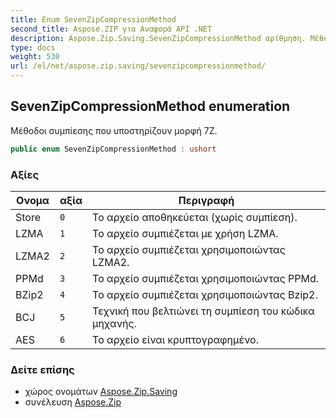 ```yaml
---
title: Enum SevenZipCompressionMethod
second_title: Aspose.ZIP για Αναφορά API .NET
description: Aspose.Zip.Saving.SevenZipCompressionMethod αρίθμηση. Μέθοδοι συμπίεσης που υποστηρίζουν μορφή 7Z.
type: docs
weight: 530
url: /el/net/aspose.zip.saving/sevenzipcompressionmethod/
---
```

## SevenZipCompressionMethod enumeration

Μέθοδοι συμπίεσης που υποστηρίζουν μορφή 7Z.

```csharp
public enum SevenZipCompressionMethod : ushort
```

### Αξίες

| Ονομα | αξία | Περιγραφή |
| --- | --- | --- |
| Store | `0` | Το αρχείο αποθηκεύεται (χωρίς συμπίεση). |
| LZMA | `1` | Το αρχείο συμπιέζεται με χρήση LZMA. |
| LZMA2 | `2` | Το αρχείο συμπιέζεται χρησιμοποιώντας LZMA2. |
| PPMd | `3` | Το αρχείο συμπιέζεται χρησιμοποιώντας PPMd. |
| BZip2 | `4` | Το αρχείο συμπιέζεται χρησιμοποιώντας Bzip2. |
| BCJ | `5` | Τεχνική που βελτιώνει τη συμπίεση του κώδικα μηχανής. |
| AES | `6` | Το αρχείο είναι κρυπτογραφημένο. |

### Δείτε επίσης

* χώρος ονομάτων [Aspose.Zip.Saving](../../aspose.zip.saving/)
* συνέλευση [Aspose.Zip](../../)


